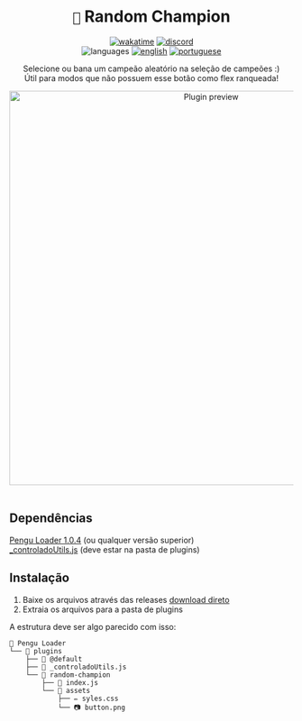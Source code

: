 <div align="center">

# `🐧` Random Champion <br>

[![wakatime](https://wakatime.com/badge/github/controlado/random-champion.svg)](https://wakatime.com/@programador/projects/ltbeutnonj)
[![discord](https://img.shields.io/badge/Discord-%235865F2.svg?style=flat&logo=discord&logoColor=white&color=blue)](https://discordapp.com/users/854886148455399436) <br>
![languages](https://img.shields.io/badge/Documentation-gray)
[![english](https://img.shields.io/badge/-English-blue)](README.md)
[![portuguese](https://img.shields.io/badge/-Português%20Brasileiro-blue)](README.br.md)

Selecione ou bana um campeão aleatório na seleção de campeões :) <br>
Útil para modos que não possuem esse botão como flex ranqueada!

<img src="https://github.com/controlado/random-champion/assets/71716568/6a1c4cd4-ba8a-4a16-b749-89f1aa674ee2" width="700" alt="Plugin preview">

</div>
<br>

## Dependências

[Pengu Loader 1.0.4](https://github.com/PenguLoader/PenguLoader) (ou qualquer versão superior) <br>
[_controladoUtils.js](https://github.com/controlado/pengu-plugins/blob/master/_controladoUtils.js) (deve estar na pasta de plugins)

## Instalação

1. Baixe os arquivos através das releases [download direto](https://github.com/controlado/random-champion/releases/latest/download/random-champion.zip)
2. Extraia os arquivos para a pasta de plugins

A estrutura deve ser algo parecido com isso:

```
📂 Pengu Loader
└── 📂 plugins
    ├── 📂 @default
    ├── 📄 _controladoUtils.js
    └── 📂 random-champion
        ├── 📄 index.js
        └── 📂 assets
            ├── ✏️ syles.css
            └── 📷 button.png
```
